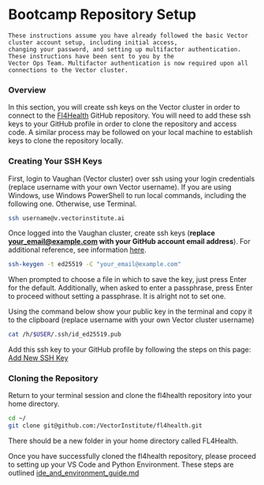 # Bootcamp Repository Setup

```admonish
These instructions assume you have already followed the basic Vector cluster account setup, including initial access,
changing your password, and setting up multifactor authentication. These instructions have been sent to you by the
Vector Ops Team. Multifactor authentication is now required upon all connections to the Vector cluster.
```

### Overview

In this section, you will create ssh keys on the Vector cluster in order to connect to the
[Fl4Health](https://github.com/VectorInstitute/FL4Health) GitHub repository. You will need to add these ssh keys to
 your GitHub profile in order to clone the repository and access code. A similar process may be followed on your
 local machine to establish keys to clone the repository locally.

### Creating Your SSH Keys

First, login to Vaughan (Vector cluster) over ssh using your login credentials (replace username with your own Vector
username). If you are using Windows, use Windows PowerShell to run local commands, including the following one.
Otherwise, use Terminal.

```bash
ssh username@v.vectorinstitute.ai
```

Once logged into the Vaughan cluster, create ssh keys
(**replace your_email@example.com with your GitHub account email address**). For additional reference, see
information
[here](https://docs.github.com/en/authentication/connecting-to-github-with-ssh/generating-a-new-ssh-key-and-adding-it-to-the-ssh-agent).

```bash
ssh-keygen -t ed25519 -C "your_email@example.com"
```

When prompted to choose a file in which to save the key, just press Enter for the default. Additionally, when asked
to enter a passphrase, press Enter to proceed without setting a passphrase. It is alright not to set one.

Using the command below show your public key in the terminal and copy it to the clipboard (replace username with your
own Vector cluster username)

```bash
cat /h/$USER/.ssh/id_ed25519.pub
```

Add this ssh key to your GitHub profile by following the steps on this page:
[Add New SSH Key](https://docs.github.com/en/authentication/connecting-to-github-with-ssh/adding-a-new-ssh-key-to-your-github-account)

### Cloning the Repository

Return to your terminal session and clone the fl4health repository into your home directory.

```bash
cd ~/
git clone git@github.com:/VectorInstitute/fl4health.git
```

There should be a new folder in your home directory called FL4Health.

Once you have successfully cloned the fl4health repository, please proceed to setting up your VS Code and Python
Environment. These steps are outlined [ide_and_environment_guide.md](./ide_and_environment_guide.md)
